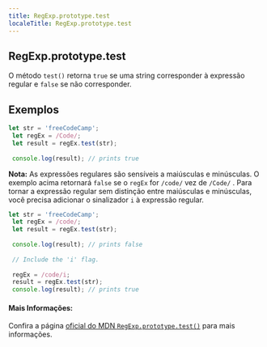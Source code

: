 ```yaml
---
title: RegExp.prototype.test
localeTitle: RegExp.prototype.test
---
```

## RegExp.prototype.test

O método `test()` retorna `true` se uma string corresponder à expressão regular e `false` se não corresponder.

## Exemplos

```javascript
let str = 'freeCodeCamp'; 
 let regEx = /Code/; 
 let result = regEx.test(str); 
 
 console.log(result); // prints true 
```

**Nota:** As expressões regulares são sensíveis a maiúsculas e minúsculas. O exemplo acima retornará `false` se o `regEx` for `/code/` vez de `/Code/` . Para tornar a expressão regular sem distinção entre maiúsculas e minúsculas, você precisa adicionar o sinalizador `i` à expressão regular.

```javascript
let str = 'freeCodeCamp'; 
 let regEx = /code/; 
 let result = regEx.test(str); 
 
 console.log(result); // prints false 
 
 // Include the 'i' flag. 
 
 regEx = /code/i; 
 result = regEx.test(str); 
 console.log(result); // prints true 
```

#### Mais Informações:

Confira a página [oficial do MDN `RegExp.prototype.test()`](https://developer.mozilla.org/en-US/docs/Web/JavaScript/Reference/Global_Objects/RegExp/test) para mais informações.